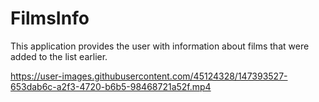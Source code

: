# FilmsInfo
This application provides the user with information about films that were added to the list earlier.

https://user-images.githubusercontent.com/45124328/147393527-653dab6c-a2f3-4720-b6b5-98468721a52f.mp4

